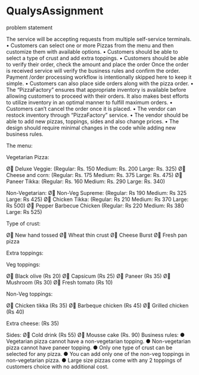# QualysAssignment
problem statement 

The service will be accepting requests from multiple self-­service terminals.
• Customers can select one or more Pizzas from the menu and then customize them with
available options.
• Customers should be able to select a type of crust and add extra toppings.
• Customers should be able to verify their order, check the amount and place the order Once
the order is received service will verify the business rules and confirm the order. Payment
/order processing workflow is intentionally skipped here to keep it simple.
• Customers can also place side orders along with the pizza order.
• The “PizzaFactory” ensures that appropriate inventory is available before allowing
customers to proceed with their orders. It also makes best efforts to utilize inventory in an
optimal manner to fulfill maximum orders.
• Customers can’t cancel the order once it is placed.
• The vendor can restock inventory through “PizzaFactory” service.
• The vendor should be able to add new pizzas, toppings, sides and also change prices.
• The design should require minimal changes in the code while adding new business rules.


The menu:

Vegetarian Pizza:

Ø Deluxe Veggie: (Regular: Rs. 150 Medium: Rs. 200 Large: Rs. 325)
Ø Cheese and corn: (Regular: Rs. 175 Medium: Rs. 375 Large: Rs. 475)
Ø Paneer Tikka: (Regular: Rs. 160 Medium: Rs. 290 Large: Rs. 340)

Non-­Vegetarian:
Ø Non-­Veg Supreme: (Regular: Rs 190 Medium: Rs 325 Large: Rs 425)
Ø Chicken Tikka: (Regular: Rs 210 Medium: Rs 370 Large: Rs 500)
Ø Pepper Barbecue Chicken (Regular: Rs 220 Medium: Rs 380 Large: Rs 525)

Type of crust:

Ø New hand tossed
Ø Wheat thin crust
Ø Cheese Burst
Ø Fresh pan pizza

Extra toppings:

Veg toppings:

Ø Black olive (Rs 20)
Ø Capsicum (Rs 25)
Ø Paneer (Rs 35)
Ø Mushroom (Rs 30)
Ø Fresh tomato (Rs 10)

Non-­Veg toppings:

Ø Chicken tikka (Rs 35)
Ø Barbeque chicken (Rs 45)
Ø Grilled chicken (Rs 40)

Extra cheese: (Rs 35)

Sides:
Ø Cold drink (Rs 55)
Ø Mousse cake (Rs. 90)
Business rules:
● Vegetarian pizza cannot have a non-­vegetarian topping.
● Non-­vegetarian pizza cannot have paneer topping.
● Only one type of crust can be selected for any pizza.
● You can add only one of the non-­veg toppings in non-­vegetarian pizza.
● Large size pizzas come with any 2 toppings of customers choice with no additional cost.
